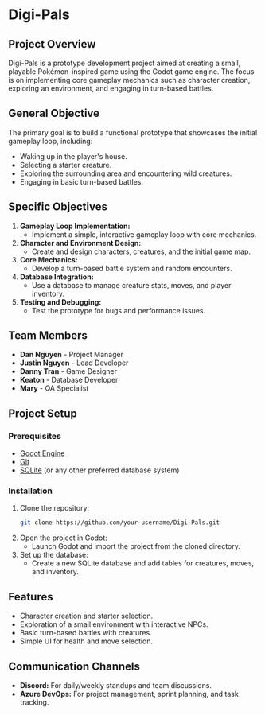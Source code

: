 # Digi-Pals

## Project Overview
Digi-Pals is a prototype development project aimed at creating a small, playable Pokémon-inspired game using the Godot game engine. The focus is on implementing core gameplay mechanics such as character creation, exploring an environment, and engaging in turn-based battles.

## General Objective
The primary goal is to build a functional prototype that showcases the initial gameplay loop, including:
- Waking up in the player's house.
- Selecting a starter creature.
- Exploring the surrounding area and encountering wild creatures.
- Engaging in basic turn-based battles.

## Specific Objectives
1. **Gameplay Loop Implementation:**
   - Implement a simple, interactive gameplay loop with core mechanics.
2. **Character and Environment Design:**
   - Create and design characters, creatures, and the initial game map.
3. **Core Mechanics:**
   - Develop a turn-based battle system and random encounters.
4. **Database Integration:**
   - Use a database to manage creature stats, moves, and player inventory.
5. **Testing and Debugging:**
   - Test the prototype for bugs and performance issues.

## Team Members
- **Dan Nguyen** - Project Manager
- **Justin Nguyen** - Lead Developer
- **Danny Tran** - Game Designer
- **Keaton** - Database Developer
- **Mary** - QA Specialist

## Project Setup
### Prerequisites
- [Godot Engine](https://godotengine.org/download)
- [Git](https://git-scm.com/downloads)
- [SQLite](https://www.sqlite.org/download.html) (or any other preferred database system)

### Installation
1. Clone the repository:
    ```bash
    git clone https://github.com/your-username/Digi-Pals.git
    ```
2. Open the project in Godot:
    - Launch Godot and import the project from the cloned directory.
3. Set up the database:
    - Create a new SQLite database and add tables for creatures, moves, and inventory.

## Features
- Character creation and starter selection.
- Exploration of a small environment with interactive NPCs.
- Basic turn-based battles with creatures.
- Simple UI for health and move selection.

## Communication Channels
- **Discord:** For daily/weekly standups and team discussions.
- **Azure DevOps:** For project management, sprint planning, and task tracking.
